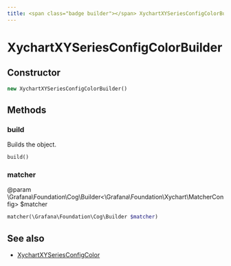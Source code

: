```yaml
---
title: <span class="badge builder"></span> XychartXYSeriesConfigColorBuilder
---
```

# <span class="badge builder"></span> XychartXYSeriesConfigColorBuilder

## Constructor

```php
new XychartXYSeriesConfigColorBuilder()
```
## Methods

### <span class="badge object-method"></span> build

Builds the object.

```php
build()
```

### <span class="badge object-method"></span> matcher

@param \Grafana\Foundation\Cog\Builder<\Grafana\Foundation\Xychart\MatcherConfig> $matcher

```php
matcher(\Grafana\Foundation\Cog\Builder $matcher)
```

## See also

 * <span class="badge object-type-class"></span> [XychartXYSeriesConfigColor](./object-XychartXYSeriesConfigColor.md)
